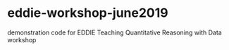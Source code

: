 # eddie-workshop-june2019
demonstration code for EDDIE Teaching Quantitative Reasoning with Data workshop
